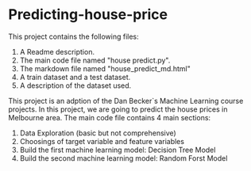 # Predicting-house-price
This project contains the following files:
1. A Readme description.
2. The main code file named "house predict.py".
3. The markdown file named "house_predict_md.html"
4. A train dataset and a test dataset.
5. A description of the dataset used.

This project is an adption of the Dan Becker`s Machine Learning course projects. In this project, we are going to predict the house prices in Melbourne area. The main code file contains 4 main sections:
1. Data Exploration (basic but not comprehensive)
2. Choosings of target variable and feature variables
3. Build the first machine learning model: Decision Tree Model
4. Build the second machine learning model: Random Forst Model


